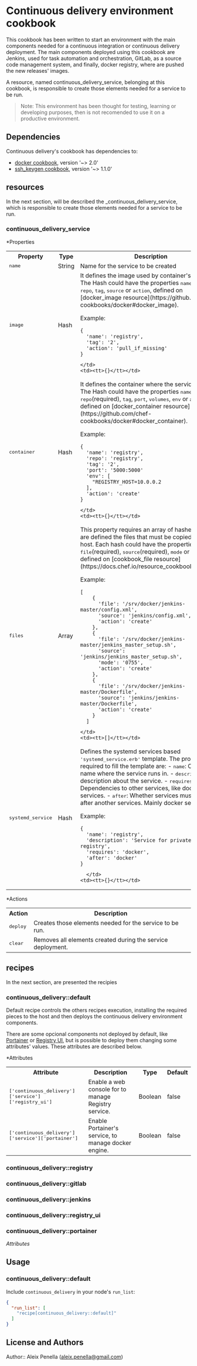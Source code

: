 # Continuous delivery environment cookbook
This cookbook has been written to start an environment with the main components needed for a continuous integration or continuous delivery deployment.
The main components deployed using this cookbook are Jenkins, used for task automation and orchestration, GitLab, as a source code management system, and finally, docker registry, where are pushed the new releases' images.

A resource, named continuous_delivery_service, belonging at this cookbook, is responsible to create those elements needed for a service to be run.

> Note: This environment has been thought for testing, learning or developing purposes, then is not recomended to use it on a productive environment.

## Dependencies
Continuous delivery's cookbook has dependencies to:
- [docker cookbook](https://supermarket.chef.io/cookbooks/docker), version '~> 2.0'
- [ssh_keygen cookbook](https://supermarket.chef.io/cookbooks/ssh_keygen), version '~> 1.1.0'

## resources
In the next section, will be described the _continuous_delivery_service, which is responsible to create those elements needed for a service to be run.

### continuous_delivery_service

*Properties
<table>
  <tr>
    <th>Property</th>
    <th>Type</th>
    <th>Description</th>
    <th>Default</th>
  </tr>
  <tr>
    <td><tt>name</tt></td>
    <td>String</td>
    <td>Name for the service to be created</td>
    <td><tt>-</tt></td>
  </tr>
  <tr>
    <td><tt>image</tt></td>
    <td>Hash</td>
    <td>It defines the image used by container's service.
The Hash could have the properties <tt>name</tt>(required), <tt>repo</tt>, <tt>tag</tt>, <tt>source</tt> or <tt>action</tt>, defined on [docker_image resource](https://github.com/chef-cookbooks/docker#docker_image).

Example:
```
{
  'name': 'registry',
  'tag': '2',
  'action': 'pull_if_missing'
}
```
    </td>
    <td><tt>{}</tt></td>
  </tr>
  <tr>
    <td><tt>container</tt></td>
    <td>Hash</td>
    <td>It defines the container where the service runs in.
The Hash could have the properties <tt>name</tt>(required), <tt>repo</tt>(required), <tt>tag</tt>, <tt>port</tt>, <tt>volumes</tt>, <tt>env</tt> or <tt>action</tt>, defined on [docker_container resource](https://github.com/chef-cookbooks/docker#docker_container).

Example:
```
{
  'name': 'registry',
  'repo': 'registry',
  'tag': '2',
  'port': '5000:5000'
  'env': [
    "REGISTRY_HOST=10.0.0.2 
  ],
  'action': 'create'
}
```
    </td>
    <td><tt>{}</tt></td>
  </tr>
  <tr>
    <td><tt>files</tt></td>
    <td>Array</td>
    <td>This property requires an array of hashes where are defined the files that must be copied from to host.
Each hash could have the properties <tt>file</tt>(required), <tt>source</tt>(required), <tt>mode</tt> or <tt>action</tt>, defined on [cookbook_file resource](https://docs.chef.io/resource_cookbook_file.html).

Example:
```
[
    {
      'file': '/srv/docker/jenkins-master/config.xml',
      'source': 'jenkins/config.xml',
      'action': 'create'
    },
    {
      'file': '/srv/docker/jenkins-master/jenkins_master_setup.sh',
      'source': 'jenkins/jenkins_master_setup.sh',
      'mode': '0755',
      'action': 'create'
    },
    {
      'file': '/srv/docker/jenkins-master/Dockerfile',
      'source': 'jenkins/jenkins-master/Dockerfile',
      'action': 'create'
    }
  ]
```
    </td>
    <td><tt>[]</tt></td>
  </tr>
  <tr>
    <td><tt>systemd_service</tt></td>
    <td>Hash</td>
    <td>Defines the systemd services based <tt>'systemd_service.erb'</tt> template.
The properties required to fill the template are: 
- <tt>name</tt>: Container's name where the service runs in.
- <tt>description</tt>: A description about the service.
- <tt>requires</tt>: Dependencies to other services, like docker services.
- <tt>after</tt>: Whether services must start after another services. Mainly docker service.

Example:
```
{
  'name': 'registry',
  'description': 'Service for private docker registry',
  'requires': 'docker',
  'after': 'docker'
}
```
      </td>
    <td><tt>{}</tt></td>
  </tr>
</table>

*Actions
<table>
  <tr>
    <th>Action</th>
    <th>Description</th>
  </tr>
  <tr>
    <td><tt>deploy</tt></td>
    <td>Creates those elements needed for the service to be run.</td>
  </tr>
  <tr>
    <td><tt>clear</tt></td>
    <td>Removes all elements created during the service deployment.</td>
  </tr>
</table>

## recipes
In the next section, are presented the recipies

### continuous_delivery::default
Default recipe controls the others recipes execution, installing the required pieces to the host and then deploys the continuous delivery environment components.

There are some opcional components not deployed by default, like [Portainer](https://portainer.io/) or [Registry UI](https://github.com/parabuzzle/craneoperator), but is possible to deploy them changing some attributes' values. These attributes are described below.

*Attributes
<table>
  <tr>
    <th>Attribute</th>
    <th>Description</th>
    <th>Type</th>
    <th>Default</th>
  </tr>
  <tr>
    <td><tt>['continuous_delivery']['service']['registry_ui']</tt></td>
    <td>Enable a web console for to manage Registry service.</td>
    <td>Boolean</td>
    <td>false</td>
  </tr>
  <tr>
    <td><tt>['continuous_delivery']['service']['portainer']</tt></td>
    <td>Enable Portainer's service, to manage docker engine.</td>
    <td>Boolean</td>
    <td>false</td>
  </tr>
</table>

### continuous_delivery::registry

### continuous_delivery::gitlab

### continuous_delivery::jenkins

### continuous_delivery::registry_ui

### continuous_delivery::portainer


*Attributes*

## Usage

### continuous_delivery::default

Include `continuous_delivery` in your node's `run_list`:

```json
{
  "run_list": [
    "recipe[continuous_delivery::default]"
  ]
}
```

## License and Authors

Author:: Aleix Penella (aleix.penella@gmail.com)